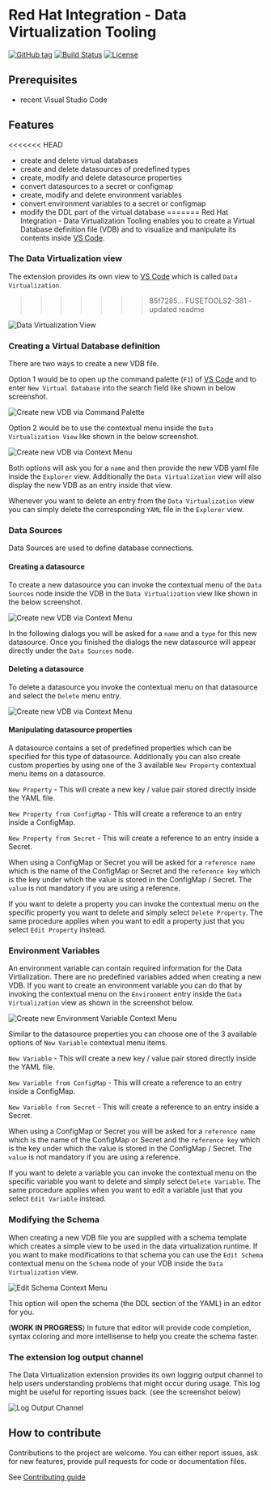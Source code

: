 # Red Hat Integration - Data Virtualization Tooling

[![GitHub tag](https://img.shields.io/github/tag/jboss-fuse/vscode-datavirt.svg?style=plastic)](https://github.com/jboss-fuse/vscode-datavirt/tags)
[![Build Status](https://travis-ci.org/jboss-fuse/vscode-datavirt.svg?branch=master)](https://travis-ci.org/jboss-fuse/vscode-datavirt)
[![License](https://img.shields.io/badge/license-Apache%202-blue.svg)](https://opensource.org/licenses/Apache-2.0)

## Prerequisites

- recent Visual Studio Code


## Features

<<<<<<< HEAD
- create and delete virtual databases
- create and delete datasources of predefined types
- create, modify and delete datasource properties
- convert datasources to a secret or configmap
- create, modify and delete environment variables
- convert environment variables to a secret or configmap
- modify the DDL part of the virtual database
=======
Red Hat Integration - Data Virtualization Tooling enables you to create a Virtual Database definition file (VDB) and to visualize and manipulate its contents inside [VS Code](https://code.visualstudio.com/).

### The Data Virtualization view
The extension provides its own view to [VS Code](https://code.visualstudio.com/) which is called `Data Virtualization`.
>>>>>>> 85f7285... FUSETOOLS2-381 - updated readme

![Data Virtualization View](./images/dv_view.png)

### Creating a Virtual Database definition

There are two ways to create a new VDB file. 

Option 1 would be to open up the command palette (`F1`) of [VS Code](https://code.visualstudio.com/) and to enter `New Virtual Database` into the search field like shown in below screenshot.

![Create new VDB via Command Palette](./images/dv_new_vdb_cmd_palette.png)

Option 2 would be to use the contextual menu inside the `Data Virtualization View` like shown in the below screenshot.

![Create new VDB via Context Menu](./images/dv_new_vdb_context_menu.png)

Both options will ask you for a `name` and then provide the new VDB yaml file inside the `Explorer` view. Additionally the `Data Virtualization` view will also display the new VDB as an entry inside that view.

Whenever you want to delete an entry from the `Data Virtualization` view you can simply delete the corresponding `YAML` file in the `Explorer` view.

### Data Sources

Data Sources are used to define database connections.

#### Creating a datasource

To create a new datasource you can invoke the contextual menu of the `Data Sources` node inside the VDB in the `Data Virtualization` view like shown in the below screenshot.

![Create new VDB via Context Menu](./images/dv_new_datasource.png)

In the following dialogs you will be asked for a `name` and a `type` for this new datasource. Once you finished the dialogs the new datasource will appear directly under the `Data Sources` node.

#### Deleting a datasource

To delete a datasource you invoke the contextual menu on that datasource and select the `Delete` menu entry.

![Create new VDB via Context Menu](./images/dv_delete_datasource.png)

#### Manipulating datasource properties

A datasource contains a set of predefined properties which can be specified for this type of datasource. Additionally you can also create custom properties by using one of the 3 available `New Property` contextual menu items on a datasource.

`New Property` - This will create a new key / value pair stored directly inside the YAML file.

`New Property from ConfigMap` - This will create a reference to an entry inside a ConfigMap.

`New Property from Secret` - This will create a reference to an entry inside a Secret.

When using a ConfigMap or Secret you will be asked for a `reference name` which is the name of the ConfigMap or Secret and the `reference key` which is the key under which the value is stored in the ConfigMap / Secret.
The `value` is not mandatory if you are using a reference.

If you want to delete a property you can invoke the contextual menu on the specific property you want to delete and simply select `Delete Property`. The same procedure applies when you want to edit a property just that you select `Edit Property` instead.

### Environment Variables

An environment variable can contain required information for the Data Virtialization. There are no predefined variables added when creating a new VDB. If you want to create an environment variable you can do that by invoking the contextual menu on the `Environment` entry inside the `Data Virtualization` view as shown in the screenshot below.

![Create new Environment Variable Context Menu](./images/dv_create_envvar.png)

Similar to the datasource properties you can choose one of the 3 available options of `New Variable` contextual menu items.

`New Variable` - This will create a new key / value pair stored directly inside the YAML file.

`New Variable from ConfigMap` - This will create a reference to an entry inside a ConfigMap.

`New Variable from Secret` - This will create a reference to an entry inside a Secret.

When using a ConfigMap or Secret you will be asked for a `reference name` which is the name of the ConfigMap or Secret and the `reference key` which is the key under which the value is stored in the ConfigMap / Secret.
The `value` is not mandatory if you are using a reference.

If you want to delete a variable you can invoke the contextual menu on the specific variable you want to delete and simply select `Delete Variable`. The same procedure applies when you want to edit a variable just that you select `Edit Variable` instead.

### Modifying the Schema

When creating a new VDB file you are supplied with a schema template which creates a simple view to be used in the data virtualization runtime. If you want to make modifications to that schema you can use the `Edit Schema` contextual menu on the `Schema` node of your VDB inside the `Data Virtualization` view.

![Edit Schema Context Menu](./images/dv_edit_schema.png)

This option will open the schema (the DDL section of the YAML) in an editor for you. 

(__WORK IN PROGRESS__) In future that editor will provide code completion, syntax coloring and more intellisense to help you create the schema faster. 

### The extension log output channel

The Data Virtualization extension provides its own logging output channel to help users understanding problems that might occur during usage. This log might be useful for reporting issues back. (see the screenshot below)

![Log Output Channel](./images/dv_output_channel.png)


## How to contribute

Contributions to the project are welcome. You can either report issues, ask for new features, provide pull requests for code or documentation files.

See [Contributing guide](./Contributing.md)
